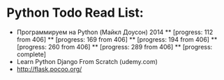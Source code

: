 # Python Todo Read List:
* Программируем на Python (Майкл Доусон) 2014
** [progress: 112 from 406]
** [progress: 169 from 406]
** [progress: 194 from 406]
** [progress: 260 from 406]
** [progress: 289 from 406]
** [progress: complete]
* Learn Python Django From Scratch (udemy.com)
* http://flask.pocoo.org/